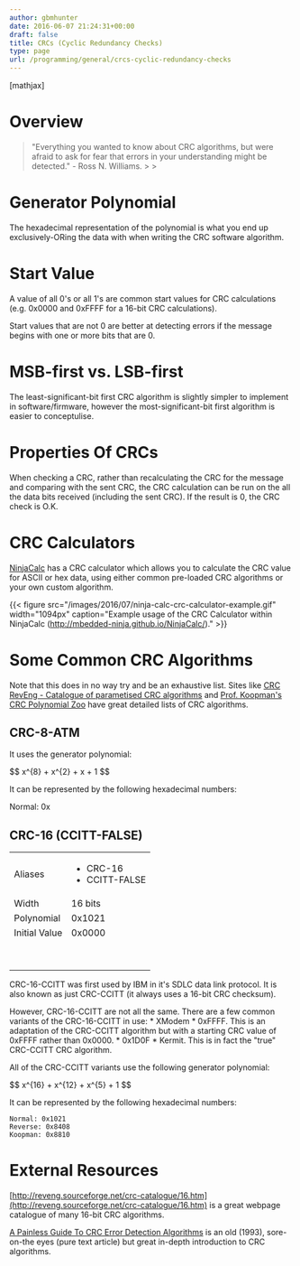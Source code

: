 ```yaml
---
author: gbmhunter
date: 2016-06-07 21:24:31+00:00
draft: false
title: CRCs (Cyclic Redundancy Checks)
type: page
url: /programming/general/crcs-cyclic-redundancy-checks
---
```


[mathjax]

# Overview

<blockquote>"Everything you wanted to know about CRC algorithms, but were afraid to ask for fear that errors in your understanding might be detected." - Ross N. Williams.
> 
> </blockquote>

# Generator Polynomial

The hexadecimal representation of the polynomial is what you end up exclusively-ORing the data with when writing the CRC software algorithm.

# Start Value

A value of all 0's or all 1's are common start values for CRC calculations (e.g. 0x0000 and 0xFFFF for a 16-bit CRC calculations).

Start values that are not 0 are better at detecting errors if the message begins with one or more bits that are 0.

# MSB-first vs. LSB-first

The least-significant-bit first CRC algorithm is slightly simpler to implement in software/firmware, however the most-significant-bit first algorithm is easier to conceptulise.

# Properties Of CRCs

When checking a CRC, rather than recalculating the CRC for the message and comparing with the sent CRC, the CRC calculation can be run on the all the data bits received (including the sent CRC). If the result is 0, the CRC check is O.K.

# CRC Calculators

[NinjaCalc](http://mbedded-ninja.github.io/NinjaCalc/) has a CRC calculator which allows you to calculate the CRC value for ASCII or hex data, using either common pre-loaded CRC algorithms or your own custom algorithm.

{{< figure src="/images/2016/07/ninja-calc-crc-calculator-example.gif" width="1094px" caption="Example usage of the CRC Calculator within NinjaCalc (http://mbedded-ninja.github.io/NinjaCalc/)."  >}}

# Some Common CRC Algorithms

Note that this does in no way try and be an exhaustive list. Sites like [CRC RevEng - Catalogue of parametised CRC algorithms](http://reveng.sourceforge.net/crc-catalogue/all.htm) and [Prof. Koopman's CRC Polynomial Zoo](https://users.ece.cmu.edu/~koopman/crc/notes.html) have great detailed lists of CRC algorithms.

## CRC-8-ATM

It uses the generator polynomial:

<div>$$ x^{8} + x^{2} + x + 1 $$</div>

It can be represented by the following hexadecimal numbers:

Normal: 0x

## CRC-16 (CCITT-FALSE)

<table ><tbody ><tr >
<td >Aliases
</td>
<td>
    <ul>
        <li>CRC-16</li>
        <li>CCITT-FALSE</li>
    </ul>
</td></tr><tr >
<td >Width
</td>
<td >16 bits
</td></tr><tr >
<td >Polynomial
</td>
<td >0x1021
</td></tr><tr >
<td >Initial Value
</td>
<td >0x0000
</td></tr><tr >
<td > 
</td>
<td > 
</td></tr><tr >
<td > 
</td>
<td > 
</td></tr></tbody></table>

CRC-16-CCITT was first used by IBM in it's SDLC data link protocol. It is also known as just CRC-CCITT (it always uses a 16-bit CRC checksum).

However, CRC-16-CCITT are not all the same. There are a few common variants of the CRC-16-CCITT in use:  * XModem  * 0xFFFF. This is an adaptation of the CRC-CCITT algorithm but with a starting CRC value of 0xFFFF rather than 0x0000.  * 0x1D0F  * Kermit. This is in fact the "true" CRC-CCITT CRC algorithm.

All of the CRC-CCITT variants use the following generator polynomial:

<div>$$ x^{16} + x^{12} + x^{5} + 1 $$</div>

It can be represented by the following hexadecimal numbers:

```
Normal: 0x1021  
Reverse: 0x8408  
Koopman: 0x8810
```

# External Resources

[http://reveng.sourceforge.net/crc-catalogue/16.htm](http://reveng.sourceforge.net/crc-catalogue/16.htm) is a great webpage catalogue of many 16-bit CRC algorithms.

[A Painless Guide To CRC Error Detection Algorithms](http://www.ross.net/crc/download/crc_v3.txt) is an old (1993), sore-on-the eyes (pure text article) but great in-depth introduction to CRC algorithms. 
